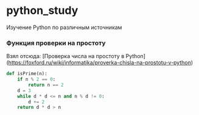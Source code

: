 # python_study
Изучение Python по различным источникам

### Функция проверки на простоту
Взял отсюда: [Проверка числа на простоту в Python] (https://foxford.ru/wiki/informatika/proverka-chisla-na-prostotu-v-python)
```python
def isPrime(n):
    if n % 2 == 0:
        return n == 2
    d = 3
    while d * d <= n and n % d != 0:
        d += 2
    return d * d > n
```
